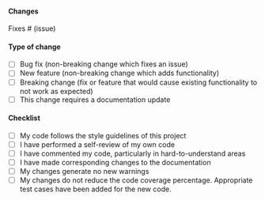 #### Changes
<!-- Please include a summary of the change and which issue is fixed. --> 
<!-- Please also include relevant motivation and context. -->
<!-- List any dependencies that are required for this change. -->

Fixes # (issue)

#### Type of change
<!-- Please delete options that are not relevant. -->

- [ ] Bug fix (non-breaking change which fixes an issue)
- [ ] New feature (non-breaking change which adds functionality)
- [ ] Breaking change (fix or feature that would cause existing functionality to not work as expected)
- [ ] This change requires a documentation update

#### Checklist

- [ ] My code follows the style guidelines of this project
- [ ] I have performed a self-review of my own code
- [ ] I have commented my code, particularly in hard-to-understand areas
- [ ] I have made corresponding changes to the documentation
- [ ] My changes generate no new warnings
- [ ] My changes do not reduce the code coverage percentage. Appropriate test cases have been added for the new code.
